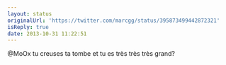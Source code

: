 ```yaml
---
layout: status
originalUrl: 'https://twitter.com/marcgg/status/395873499442872321'
isReply: true
date: 2013-10-31 11:22:51
---
```


@MoOx tu creuses ta tombe et tu es très très très grand?

